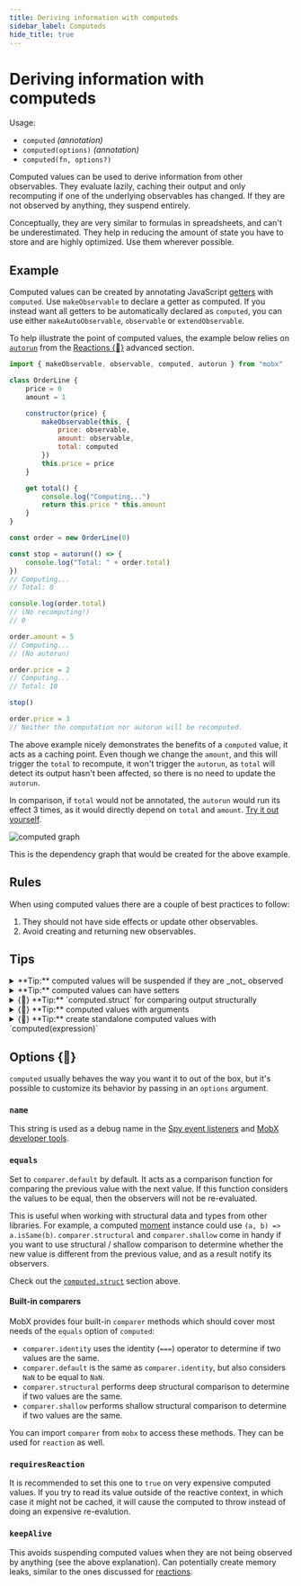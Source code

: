 ```yaml
---
title: Deriving information with computeds
sidebar_label: Computeds
hide_title: true
---
```


<script async type="text/javascript" src="//cdn.carbonads.com/carbon.js?serve=CEBD4KQ7&placement=mobxjsorg" id="_carbonads_js"></script>

# Deriving information with computeds

Usage:

-   `computed` _(annotation)_
-   `computed(options)` _(annotation)_
-   `computed(fn, options?)`

Computed values can be used to derive information from other observables.
They evaluate lazily, caching their output and only recomputing if one of the underlying observables has changed.
If they are not observed by anything, they suspend entirely.

Conceptually, they are very similar to formulas in spreadsheets, and can't be underestimated. They help in reducing the amount of state you have to store and are highly optimized. Use them wherever possible.

## Example

Computed values can be created by annotating JavaScript [getters](https://developer.mozilla.org/en-US/docs/Web/JavaScript/Reference/Functions/get) with `computed`.
Use `makeObservable` to declare a getter as computed. If you instead want all getters to be automatically declared as `computed`, you can use either `makeAutoObservable`, `observable` or `extendObservable`.

To help illustrate the point of computed values, the example below relies on [`autorun`](reactions.md#autorun) from the [Reactions {🚀}](reactions.md) advanced section.

```javascript
import { makeObservable, observable, computed, autorun } from "mobx"

class OrderLine {
    price = 0
    amount = 1

    constructor(price) {
        makeObservable(this, {
            price: observable,
            amount: observable,
            total: computed
        })
        this.price = price
    }

    get total() {
        console.log("Computing...")
        return this.price * this.amount
    }
}

const order = new OrderLine(0)

const stop = autorun(() => {
    console.log("Total: " + order.total)
})
// Computing...
// Total: 0

console.log(order.total)
// (No recomputing!)
// 0

order.amount = 5
// Computing...
// (No autorun)

order.price = 2
// Computing...
// Total: 10

stop()

order.price = 3
// Neither the computation nor autorun will be recomputed.
```

The above example nicely demonstrates the benefits of a `computed` value, it acts as a caching point.
Even though we change the `amount`, and this will trigger the `total` to recompute,
it won't trigger the `autorun`, as `total` will detect its output hasn't been affected, so there is no need to update the `autorun`.

In comparison, if `total` would not be annotated, the `autorun` would run its effect 3 times,
as it would directly depend on `total` and `amount`. [Try it out yourself](https://codesandbox.io/s/computed-3cjo9?file=/src/index.tsx).

![computed graph](assets/computed-example.png)

This is the dependency graph that would be created for the above example.

## Rules

When using computed values there are a couple of best practices to follow:

1. They should not have side effects or update other observables.
2. Avoid creating and returning new observables.

## Tips

<details id="computed-suspend"><summary>**Tip:** computed values will be suspended if they are _not_ observed<a href="#computed-suspend" class="tip-anchor"></a></summary>

It sometimes confuses people new to MobX, perhaps used to a library like [Reselect](https://github.com/reduxjs/reselect), that if you create a computed property but don't use it anywhere in a reaction, it is not memoized and appears to be recomputed more often than necessary.
For example, if we extended the above example with calling `console.log(order.total)` twice, after we called `stop()`, the value would be recomputed twice.

This allows MobX to automatically suspend computations that are not actively in use
to avoid unnecessary updates to computed values that are not being accessed. But if a computed property is _not_ in use by some reaction, then computed expressions are evaluated each time their value is requested, so they behave just like a normal property.

If you only fiddle around computed properties might not seem efficient, but when applied in a project that uses `observer`, `autorun`, etc., they become very efficient.

The following code demonstrates the issue:

```javascript
// OrderLine has a computed property `total`.
const line = new OrderLine(2.0)

// If you access `line.total` outside of a reaction, it is recomputed every time.
setInterval(() => {
    console.log(line.total)
}, 60)
```

It can be overridden by setting the annotation with the `keepAlive` option ([try it out yourself](https://codesandbox.io/s/computed-3cjo9?file=/src/index.tsx)) or by creating a no-op `autorun(() => { someObject.someComputed })`, which can be nicely cleaned up later if needed.
Note that both solutions have the risk of creating memory leaks. Changing the default behavior here is an anti-pattern.

MobX can also be configured with the [`computedRequiresReaction`](configuration.md#computedrequiresreaction-boolean) option, to report an error when computeds are accessed outside of a reactive context.

</details>

<details id="computed-setter"><summary>**Tip:** computed values can have setters<a href="#computed-setter" class="tip-anchor"></a></summary>

It is possible to define a [setter](https://developer.mozilla.org/en-US/docs/Web/JavaScript/Reference/Functions/set) for computed values as well. Note that these setters cannot be used to alter the value of the computed property directly,
but they can be used as an "inverse" of the derivation. Setters are automatically marked as actions. For example:

```javascript
class Dimension {
    length = 2

    constructor() {
        makeAutoObservable(this)
    }

    get squared() {
        return this.length * this.length
    }
    set squared(value) {
        this.length = Math.sqrt(value)
    }
}
```

</details>

<details id="computed-struct"><summary>{🚀} **Tip:** `computed.struct` for comparing output structurally <a href="#computed-struct" class="tip-anchor"></a></summary>

If the output of a computed value that is structurally equivalent to the previous computation doesn't need to notify observers, `computed.struct` can be used. It will make a structural comparison first, rather than a reference equality check, before notifying observers. For example:

```javascript
class Box {
    width = 0
    height = 0

    constructor() {
        makeObservable(this, {
            width: observable,
            height: observable,
            topRight: computed.struct
        })
    }

    get topRight() {
        return {
            x: this.width,
            y: this.height
        }
    }
}
```

By default, the output of a `computed` is compared by reference. Since `topRight` in the above example will always produce a new result object, it is never going to be considered equal to a previous output. Unless `computed.struct` is used.

However, in the above example _we actually don't need `computed.struct`_!
Computed values normally only re-evaluate if the backing values change.
That's why `topRight` will only react to changes in `width` or `height`.
Since if any of those change, we would get a different `topRight` coordinate anyway. `computed.struct` would never have a cache hit and be a waste of effort, so we don't need it.

In practice, `computed.struct` is less useful than it sounds. Only use it if changes in the underlying observables can still lead to the same output. For example, if we were rounding the coordinates first, the rounded coordinates might be equal to the previously rounded coordinates even though the underlying values aren't.

Check out the [`equals`](#equals) option for further customizations on determining whether the output has changed.

</details>

<details id="computed-with-args"><summary>{🚀} **Tip:** computed values with arguments<a href="#computed-with-args" class="tip-anchor"></a></summary>

Although getters don't take arguments, several strategies to work with derived values that need arguments are discusses [here](computeds-with-args.md).

</details>

<details id="standalone"><summary>{🚀} **Tip:** create standalone computed values with `computed(expression)`<a href="#standalone" class="tip-anchor"></a></summary>

`computed` can also be invoked directly as a function, just like [`observable.box`](api.md#observablebox) creates a standalone computed value.
Use `.get()` on the returned object to get the current value of the computation.
This form of `computed` is not used very often, but in some cases where you need to pass a "boxed" computed value around it might prove itself useful, one such case is discussed [here](computeds-with-args.md).

</details>

## Options {🚀}

`computed` usually behaves the way you want it to out of the box, but it's possible to customize its behavior by passing in an `options` argument.

### `name`

This string is used as a debug name in the [Spy event listeners](analyzing-reactivity.md#spy) and [MobX developer tools](https://github.com/mobxjs/mobx-devtools).

### `equals`

Set to `comparer.default` by default. It acts as a comparison function for comparing the previous value with the next value. If this function considers the values to be equal, then the observers will not be re-evaluated.

This is useful when working with structural data and types from other libraries. For example, a computed [moment](https://momentjs.com/) instance could use `(a, b) => a.isSame(b)`. `comparer.structural` and `comparer.shallow` come in handy if you want to use structural / shallow comparison to determine whether the new value is different from the previous value, and as a result notify its observers.

Check out the [`computed.struct`](#computed-struct) section above.

#### Built-in comparers

MobX provides four built-in `comparer` methods which should cover most needs of the `equals` option of `computed`:

-   `comparer.identity` uses the identity (`===`) operator to determine if two values are the same.
-   `comparer.default` is the same as `comparer.identity`, but also considers `NaN` to be equal to `NaN`.
-   `comparer.structural` performs deep structural comparison to determine if two values are the same.
-   `comparer.shallow` performs shallow structural comparison to determine if two values are the same.

You can import `comparer` from `mobx` to access these methods. They can be used for `reaction` as well.

### `requiresReaction`

It is recommended to set this one to `true` on very expensive computed values. If you try to read its value outside of the reactive context, in which case it might not be cached, it will cause the computed to throw instead of doing an expensive re-evalution.

### `keepAlive`

This avoids suspending computed values when they are not being observed by anything (see the above explanation). Can potentially create memory leaks, similar to the ones discussed for [reactions](reactions.md#always-dispose-of-reactions).
